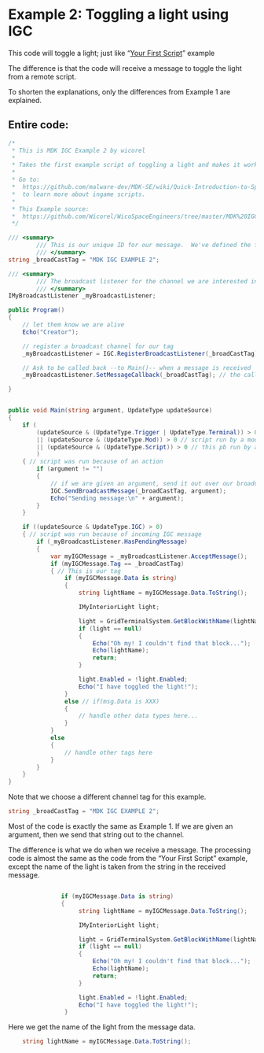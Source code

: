 # Example 2: Toggling a light using IGC

This code will toggle a light; just like “[Your First Script](https://github.com/Wicorel/WicoSpaceEngineers/tree/master/MDK%20IGC%20Example%202)” example 

The difference is that the code will receive a message to toggle the light from a remote script.

To shorten the explanations, only the differences from Example 1 are explained.

## Entire code:
```csharp
/*
 * This is MDK IGC Example 2 by wicorel
 * 
 * Takes the first example script of toggling a light and makes it work via IGC.
 * 
 * Go to:
 *  https://github.com/malware-dev/MDK-SE/wiki/Quick-Introduction-to-Space-Engineers-Ingame-Scripts
 *  to learn more about ingame scripts.
 * 
 * This Example source: 
 *  https://github.com/Wicorel/WicoSpaceEngineers/tree/master/MDK%20IGC%20Example%202
 */

/// <summary>
        /// This is our unique ID for our message.  We've defined the format for the message data (it's just a string)
        /// </summary>
string _broadCastTag = "MDK IGC EXAMPLE 2";

/// <summary>
        /// The broadcast listener for the channel we are interested in.
        /// </summary>
IMyBroadcastListener _myBroadcastListener;

public Program()
{
    // let them know we are alive
    Echo("Creator");

    // register a broadcast channel for our tag
    _myBroadcastListener = IGC.RegisterBroadcastListener(_broadCastTag);

    // Ask to be called back --to Main()-- when a message is received
    _myBroadcastListener.SetMessageCallback(_broadCastTag); // the callback agrument does NOT need to be the same as the tag

}


public void Main(string argument, UpdateType updateSource)
{
    if (
        (updateSource & (UpdateType.Trigger | UpdateType.Terminal)) > 0 // run by a terminal action
        || (updateSource & (UpdateType.Mod)) > 0 // script run by a mod
        || (updateSource & (UpdateType.Script)) > 0 // this pb run by another script (PB)
        )
    { // script was run because of an action
        if (argument != "")
        {
            // if we are given an argument, send it out over our broadcast channel
            IGC.SendBroadcastMessage(_broadCastTag, argument);
            Echo("Sending message:\n" + argument);
        }
    }

    if ((updateSource & UpdateType.IGC) > 0)
    { // script was run because of incoming IGC message
        if (_myBroadcastListener.HasPendingMessage)
        {
            var myIGCMessage = _myBroadcastListener.AcceptMessage();
            if (myIGCMessage.Tag == _broadCastTag)
            { // This is our tag
                if (myIGCMessage.Data is string)
                {
                    string lightName = myIGCMessage.Data.ToString();

                    IMyInteriorLight light;

                    light = GridTerminalSystem.GetBlockWithName(lightName) as IMyInteriorLight;
                    if (light == null)
                    {
                        Echo("Oh my! I couldn't find that block...");
                        Echo(lightName);
                        return;
                    }

                    light.Enabled = !light.Enabled;
                    Echo("I have toggled the light!");
                }
                else // if(msg.Data is XXX)
                {
                    // handle other data types here...
                }
            }
            else
            {
                // handle other tags here
            }
        }
    }
}
```

Note that we choose a different channel tag for this example.
```csharp
string _broadCastTag = "MDK IGC EXAMPLE 2";
```

Most of the code is exactly the same as Example 1.  If we are given an argument, then we send that string out to the channel.

The difference is what we do when we receive a message.  The processing code is almost the same as the code from the “Your First Script” example, except the name of the light is taken from the string in the received message.
```csharp

               if (myIGCMessage.Data is string)
               {
                    string lightName = myIGCMessage.Data.ToString();

                    IMyInteriorLight light;

                    light = GridTerminalSystem.GetBlockWithName(lightName) as IMyInteriorLight;
                    if (light == null)
                    {
                        Echo("Oh my! I couldn't find that block...");
                        Echo(lightName);
                        return;
                    }

                    light.Enabled = !light.Enabled;
                    Echo("I have toggled the light!");
                }
```

Here we get the name of the light from the message data.
```csharp
	string lightName = myIGCMessage.Data.ToString();
```



